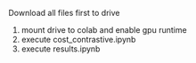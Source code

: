 Download all files first to drive
1. mount drive to colab and enable gpu runtime
2. execute cost_contrastive.ipynb
3. execute results.ipynb
